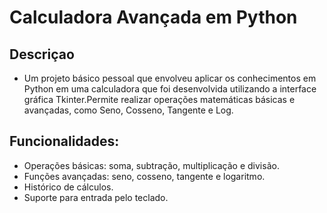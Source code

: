 # Calculadora Avançada em Python

## Descriçao 
- Um projeto básico pessoal que envolveu aplicar os conhecimentos em Python em uma calculadora que foi desenvolvida utilizando a interface gráfica Tkinter.Permite realizar operações matemáticas básicas e avançadas, como Seno, Cosseno, Tangente e Log.

## Funcionalidades:
- Operações básicas: soma, subtração, multiplicação e divisão.
- Funções avançadas: seno, cosseno, tangente e logaritmo.
- Histórico de cálculos.
- Suporte para entrada pelo teclado.
